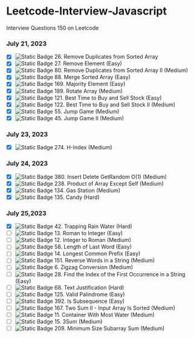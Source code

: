 # Leetcode-Interview-Javascript
Interview Questions 150 on Leetcode
### July 21, 2023
- [X] ![Static Badge](https://img.shields.io/badge/Easy-:badgeContent?color=green) 26. Remove Duplicates from Sorted Array 
- [X] ![Static Badge](https://img.shields.io/badge/Easy-:badgeContent?color=green) 27. Remove Element (Easy)
- [X] ![Static Badge](https://img.shields.io/badge/Medium-:badgeContent?color=gold) 80. Remove Duplicates from Sorted Array II (Medium)
- [X] ![Static Badge](https://img.shields.io/badge/Easy-:badgeContent?color=green) 88. Merge Sorted Array (Easy)
- [X] ![Static Badge](https://img.shields.io/badge/Easy-:badgeContent?color=green) 169. Majority Element (Easy)
- [X] ![Static Badge](https://img.shields.io/badge/Medium-:badgeContent?color=gold) 189. Rotate Array (Medium)
- [X] ![Static Badge](https://img.shields.io/badge/Easy-:badgeContent?color=green) 121. Best Time to Buy and Sell Stock (Easy)
- [X] ![Static Badge](https://img.shields.io/badge/Medium-:badgeContent?color=gold) 122. Best Time to Buy and Sell Stock II (Medium)
- [X] ![Static Badge](https://img.shields.io/badge/Medium-:badgeContent?color=gold) 55. Jump Game (Medium)
- [X] ![Static Badge](https://img.shields.io/badge/Medium-:badgeContent?color=gold) 45. Jump Game II (Medium)
### July 23, 2023
- [X] ![Static Badge](https://img.shields.io/badge/Medium-:badgeContent?color=gold) 274. H-Index (Medium)
### July 24, 2023
- [X] ![Static Badge](https://img.shields.io/badge/Medium-:badgeContent?color=gold) 380. Insert Delete GetRandom O(1) (Medium)
- [X] ![Static Badge](https://img.shields.io/badge/Medium-:badgeContent?color=gold) 238. Product of Array Except Self (Medium)
- [X] ![Static Badge](https://img.shields.io/badge/Medium-:badgeContent?color=gold) 134. Gas Station (Medium)
- [X] ![Static Badge](https://img.shields.io/badge/Hard-:badgeContent?color=red) 135. Candy (Hard)
### July 25,2023
- [X] ![Static Badge](https://img.shields.io/badge/Hard-:badgeContent?color=red) 42. Trapping Rain Water (Hard)
- [ ] ![Static Badge](https://img.shields.io/badge/Easy-:badgeContent?color=green) 13. Roman to Integer (Easy)
- [ ] ![Static Badge](https://img.shields.io/badge/Medium-:badgeContent?color=gold) 12. Integer to Roman (Medium)
- [ ] ![Static Badge](https://img.shields.io/badge/Easy-:badgeContent?color=green) 58. Length of Last Word (Easy)
- [ ] ![Static Badge](https://img.shields.io/badge/Easy-:badgeContent?color=green) 14. Longest Common Prefix (Easy)
- [ ] ![Static Badge](https://img.shields.io/badge/Medium-:badgeContent?color=gold) 151. Reverse Words in a String (Medium)
- [ ] ![Static Badge](https://img.shields.io/badge/Medium-:badgeContent?color=gold) 6. Zigzag Conversion (Medium)
- [ ] ![Static Badge](https://img.shields.io/badge/Easy-:badgeContent?color=green) 28. Find the Index of the First Occurrence in a String (Easy)
- [ ] ![Static Badge](https://img.shields.io/badge/Hard-:badgeContent?color=red) 68. Text Justification (Hard)
- [ ] ![Static Badge](https://img.shields.io/badge/Easy-:badgeContent?color=green) 125. Valid Palindrome (Easy)
- [ ] ![Static Badge](https://img.shields.io/badge/Easy-:badgeContent?color=green) 392. Is Subsequence (Easy)
- [ ] ![Static Badge](https://img.shields.io/badge/Medium-:badgeContent?color=gold) 167. Two Sum II - Input Array Is Sorted (Medium)
- [ ] ![Static Badge](https://img.shields.io/badge/Medium-:badgeContent?color=gold) 11. Container With Most Water (Medium)
- [ ] ![Static Badge](https://img.shields.io/badge/Medium-:badgeContent?color=gold) 15. 3Sum (Medium)
- [ ] ![Static Badge](https://img.shields.io/badge/Medium-:badgeContent?color=gold) 209. Minimum Size Subarray Sum (Medium)
